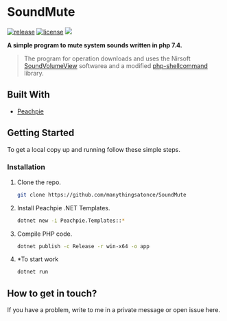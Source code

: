 # SoundMute

<a href="https://github.com/manythingsatonce/SoundMute/releases"><img alt="release" src="https://img.shields.io/github/v/release/manythingsatonce/SoundMute?include_prereleases"></a> <a href="https://github.com/manythingsatonce/SoundMute/blob/master/LICENSE"><img alt="license" src="https://img.shields.io/github/license/manythingsatonce/SoundMute"></a> <a href="https://github.com/manythingsatonce/SoundMute/issues"><img src="https://img.shields.io/github/issues/manythingsatonce/SoundMute"></a>

**A simple program to mute system sounds written in php 7.4.**

>The program for operation downloads and uses the Nirsoft [SoundVolumeView](https://www.nirsoft.net/utils/sound_volume_view.html) softwarea and a modified [php-shellcommand](https://github.com/mikehaertl/php-shellcommand) library.

## Built With

* [Peachpie](https://www.peachpie.io)

## Getting Started

To get a local copy up and running follow these simple steps.

### Installation

1. Clone the repo.

   ```sh
   git clone https://github.com/manythingsatonce/SoundMute
   ```

2. Install Peachpie .NET Templates.

   ```sh
   dotnet new -i Peachpie.Templates::*
   ```

3. Compile PHP code.

   ```sh
   dotnet publish -c Release -r win-x64 -o app
   ```
   
4. *To start work

   ```sh
   dotnet run
	```

## How to get in touch?

If you have a problem, write to me in a private message or open issue here.
